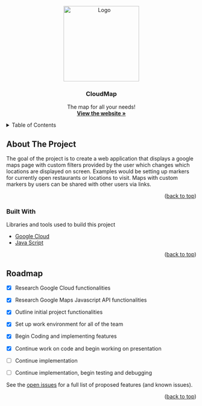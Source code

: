 <!-- PROJECT LOGO -->
<br />
<div align="center">
    <img src="https://github.com/floresdanny01/CloudMap/blob/main/img/cloudmap.png" alt="Logo" width="200" height="200">
  </a>

  <h3 align="center">CloudMap</h3>

  <p align="center">
    The map for all your needs!
    <br />
    <a href="https://www.google.com/"><strong>View the website »</strong></a>
 
</div>

<!-- TABLE OF CONTENTS -->
<details>
  <summary>Table of Contents</summary>
  <ol>
    <li>
      <a href="#about-the-project">About The Project</a>
      <ul>
        <li><a href="#built-with">Built With</a></li>
      </ul>
    </li>
    <li><a href="#roadmap">Roadmap</a></li>
    <li><a href="#contributing">Contributing</a></li>
    <li><a href="#contact">Contact</a></li>
    <li><a href="#acknowledgments">Acknowledgments</a></li>
  </ol>
</details>

<!-- ABOUT THE PROJECT -->
## About The Project

The goal of the project is to create a web application that displays a google maps page with custom filters provided by the user which changes which locations are displayed on screen. Examples would be setting up markers for currently open restaurants or locations to visit. Maps with custom markers by users can be shared with other users via links. 

<p align="right">(<a href="#top">back to top</a>)</p>

### Built With

Libraries and tools used to build this project

* [Google Cloud](https://cloud.google.com/)
* [Java Script](https://www.javascript.com/)

<p align="right">(<a href="#top">back to top</a>)</p>

<!-- ROADMAP -->
## Roadmap

- [x] Research Google Cloud functionalities
- [x] Research Google Maps Javascript API functionalities
- [x] Outline initial project functionalities 
- [x] Set up work environment for all of the team
- [x] Begin Coding and implementing features 
- [x] Continue work on code and begin working on presentation
- [ ] Continue implementation
- [ ] Continue implementation, begin testing and debugging 


See the [open issues](https://github.com/floresdanny01/CloudMap/issues) for a full list of proposed features (and known issues).

<p align="right">(<a href="#top">back to top</a>)</p>

